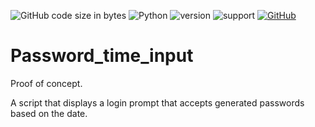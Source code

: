 ![GitHub code size in bytes](https://img.shields.io/github/languages/code-size/Anthony-T-N/Password_time_input)
![Python](https://img.shields.io/badge/python-%3E%3D3-brightgreen.svg)
![version](https://img.shields.io/badge/version-0.0.0-yellow.svg)
![support](https://img.shields.io/badge/OS-Windows-orange.svg)
[![GitHub](https://img.shields.io/github/license/mashape/apistatus.svg)](https://github.com/Anthony-T-N/Password_time_input)

# Password_time_input

Proof of concept.

A script that displays a login prompt that accepts generated passwords based on the date.
